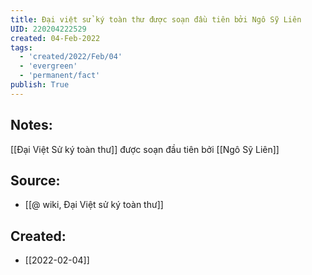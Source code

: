 ```yaml
---
title: Đại việt sử ký toàn thư được soạn đầu tiên bởi Ngô Sỹ Liên
UID: 220204222529
created: 04-Feb-2022
tags:
  - 'created/2022/Feb/04'
  - 'evergreen'
  - 'permanent/fact'
publish: True
---
```

## Notes:
[[Đại Việt Sử ký toàn thư]] được soạn đầu tiên bởi [[Ngô Sỹ Liên]]

## Source:
- [[@ wiki, Đại Việt sử ký toàn thư]]



## Created:
- [[2022-02-04]]
